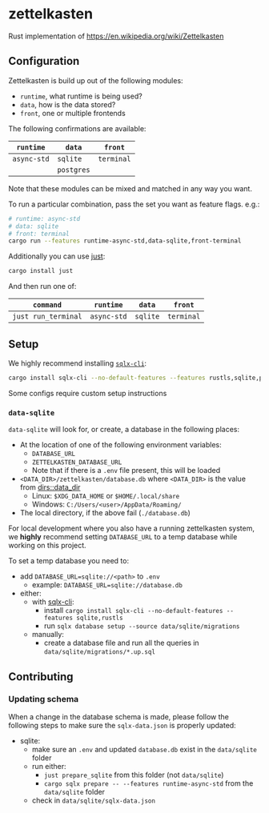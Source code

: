 # zettelkasten
Rust implementation of https://en.wikipedia.org/wiki/Zettelkasten

## Configuration

Zettelkasten is build up out of the following modules:
- `runtime`, what runtime is being used?
- `data`, how is the data stored?
- `front`, one or multiple frontends

The following confirmations are available:

|`runtime`  |`data`    |`front`   |
|-----------|----------|----------|
|`async-std`|`sqlite`  |`terminal`|
|           |`postgres`|          |

Note that these modules can be mixed and matched in any way you want.

To run a particular combination, pass the set you want as feature flags. e.g.:
```sh
# runtime: async-std
# data: sqlite
# front: terminal
cargo run --features runtime-async-std,data-sqlite,front-terminal
```

Additionally you can use [just](https://github.com/casey/just):
```sh
cargo install just
```

And then run one of:

|`command`          |`runtime`  |`data`  |`front`   |
|-------------------|-----------|--------|----------|
|`just run_terminal`|`async-std`|`sqlite`|`terminal`|

## Setup

We highly recommend installing [`sqlx-cli`](https://github.com/launchbadge/sqlx/tree/main/sqlx-cli):
```bash
cargo install sqlx-cli --no-default-features --features rustls,sqlite,postgres
```

Some configs require custom setup instructions

### `data-sqlite`

`data-sqlite` will look for, or create, a database in the following places:
- At the location of one of the following environment variables:
  - `DATABASE_URL`
  - `ZETTELKASTEN_DATABASE_URL`
  - Note that if there is a `.env` file present, this will be loaded
- `<DATA_DIR>/zettelkasten/database.db` where `<DATA_DIR>` is the value from [dirs::data_dir](https://docs.rs/dirs/latest/dirs/fn.data_dir.html)
  - Linux: `$XDG_DATA_HOME` or `$HOME/.local/share`
  - Windows: `C:/Users/<user>/AppData/Roaming/`
- The local directory, if the above fail (`./database.db`)

For local development where you also have a running zettelkasten system, we **highly** recommend setting `DATABASE_URL` to a temp database while working on this project.

To set a temp database you need to:
- add `DATABASE_URL=sqlite://<path>` to `.env`
  - example: `DATABASE_URL=sqlite://database.db`
- either:
  - with [sqlx-cli](https://github.com/launchbadge/sqlx/blob/main/sqlx-cli/README.md#sqlx-cli):
    - install `cargo install sqlx-cli --no-default-features --features sqlite,rustls`
    - run `sqlx database setup --source data/sqlite/migrations`
  - manually:
    - create a database file and run all the queries in `data/sqlite/migrations/*.up.sql`

## Contributing

### Updating schema

When a change in the database schema is made, please follow the following steps to make sure the `sqlx-data.json` is properly updated:
- sqlite:
  - make sure an `.env` and updated `database.db` exist in the `data/sqlite` folder
  - run either:
    - `just prepare_sqlite` from this folder (not `data/sqlite`)
    - `cargo sqlx prepare -- --features runtime-async-std` from the `data/sqlite` folder
  - check in `data/sqlite/sqlx-data.json`
